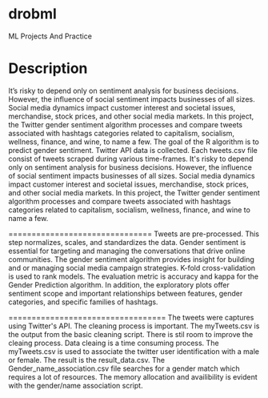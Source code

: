 # drobml
ML Projects And Practice

Description
=================================


It’s risky to depend only on sentiment analysis for business decisions. However, the influence of social sentiment impacts businesses of all sizes. Social media dynamics impact customer interest and societal issues, merchandise, stock prices, and other social media markets. In this project, the Twitter gender sentiment algorithm processes and compare tweets associated with hashtags categories related to capitalism, socialism, wellness, finance, and wine, to name a few.
The goal of the R algorithm is to predict gender sentiment. Twitter API data is collected. Each tweets.csv file consist of tweets scraped during various time-frames. It's risky to depend only on sentiment analysis for business decisions. However, the influence of social sentiment impacts businesses of all sizes. Social media dynamics impact customer interest and societal issues, merchandise, stock prices, and other social media markets. In this project, the Twitter gender sentiment algorithm processes and compare tweets associated with hashtags categories related to capitalism, socialism, wellness, finance, and wine to name a few.

===============================
Tweets are pre-processed. This step normalizes, scales, and standardizes the data. Gender sentiment is essential for targeting and managing the conversations that drive online communities. The gender sentiment algorithm provides insight for building and or managing social media campaign strategies. K-fold cross-validation is used to rank models. The evaluation metric is accuracy and kappa for the Gender Prediction algorithm. In addition, the exploratory plots offer sentiment scope and important relationships between features, gender categories, and specific families of hashtags.

==================================
The tweets were captures using Twitter's API.  The cleaning process is important.  The myTweets.csv is the output from the basic cleaning script. There is stil room to improve the cleaing process. Data cleaing is a time consuming process. The myTweets.csv is used to associate the twitter user identification with a male or female. The result is the result_data.csv.  The Gender_name_association.csv file searches for a gender match which requires a lot of resources. The memory allocation and availibility is evident with the gender/name association script. 
